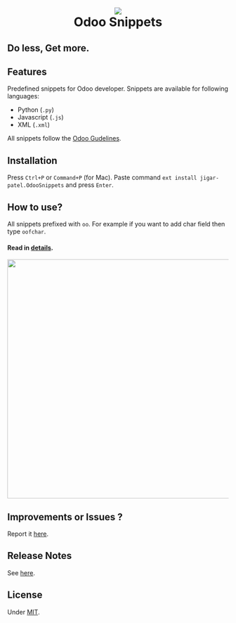 <h1 align="center">
    <a href="https://marketplace.visualstudio.com/items?itemName=jigar-patel.OdooSnippets">
        <img src="https://raw.githubusercontent.com/jat-odoo/VscOdooSnippets/master/images/icon.png"/>
    </a>
    <div>Odoo Snippets</div>
</h1>

## Do less, Get more.

## Features

Predefined snippets for Odoo developer. Snippets are available for following languages:
* Python (`.py`)
* Javascript (`.js`)
* XML (`.xml`)

All snippets follow the [Odoo Gudelines](https://www.odoo.com/documentation/12.0/reference/guidelines.html).

## Installation

Press `Ctrl+P` or `Command+P` (for Mac). Paste command `ext install jigar-patel.OdooSnippets` and press `Enter`.

## How to use?

All snippets prefixed with `oo`. For example if you want to add char field then type `oofchar`.

#### Read in [details](READMEDETAIL.md).

<img src="https://raw.githubusercontent.com/jat-odoo/VscOdooSnippets/master/images/demo.gif" width="624" height="544"/>

## Improvements or Issues ?
Report it [here](https://github.com/jat-odoo/VscOdooSnippets/issues).

## Release Notes

See [here](CHANGELOG.md).

## License

Under [MIT](LICENSE).